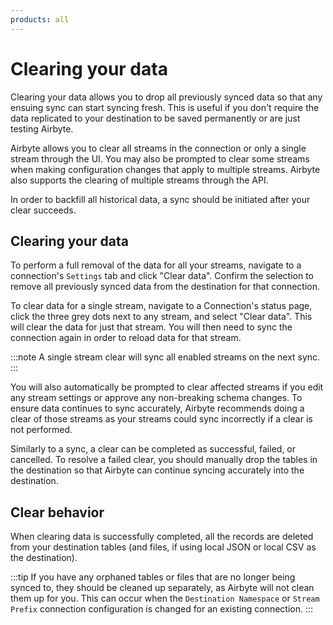 ```yaml
---
products: all
---
```


# Clearing your data

Clearing your data allows you to drop all previously synced data so that any ensuing sync can start syncing fresh. This is useful if you don't require the data replicated to your destination to be saved permanently or are just testing Airbyte.

Airbyte allows you to clear all streams in the connection or only a single stream through the UI. You may also be prompted to clear some streams when making configuration changes that apply to multiple streams. Airbyte also supports the clearing of multiple streams through the API. 

In order to backfill all historical data, a sync should be initiated after your clear succeeds.

## Clearing your data
To perform a full removal of the data for all your streams, navigate to a connection's `Settings` tab and click "Clear data". Confirm the selection to remove all previously synced data from the destination for that connection.

To clear data for a single stream, navigate to a Connection's status page, click the three grey dots next to any stream, and select "Clear data". This will clear the data for just that stream. You will then need to sync the connection again in order to reload data for that stream. 

:::note
A single stream clear will sync all enabled streams on the next sync. 
:::

You will also automatically be prompted to clear affected streams if you edit any stream settings or approve any non-breaking schema changes. To ensure data continues to sync accurately, Airbyte recommends doing a clear of those streams as your streams could sync incorrectly if a clear is not performed. 

Similarly to a sync, a clear can be completed as successful, failed, or cancelled. To resolve a failed clear, you should manually drop the tables in the destination so that Airbyte can continue syncing accurately into the destination. 

## Clear behavior
When clearing data is successfully completed, all the records are deleted from your destination tables (and files, if using local JSON or local CSV as the destination).

:::tip
If you have any orphaned tables or files that are no longer being synced to, they should be cleaned up separately, as Airbyte will not clean them up for you. This can occur when the `Destination Namespace` or `Stream Prefix` connection configuration is changed for an existing connection.
:::
